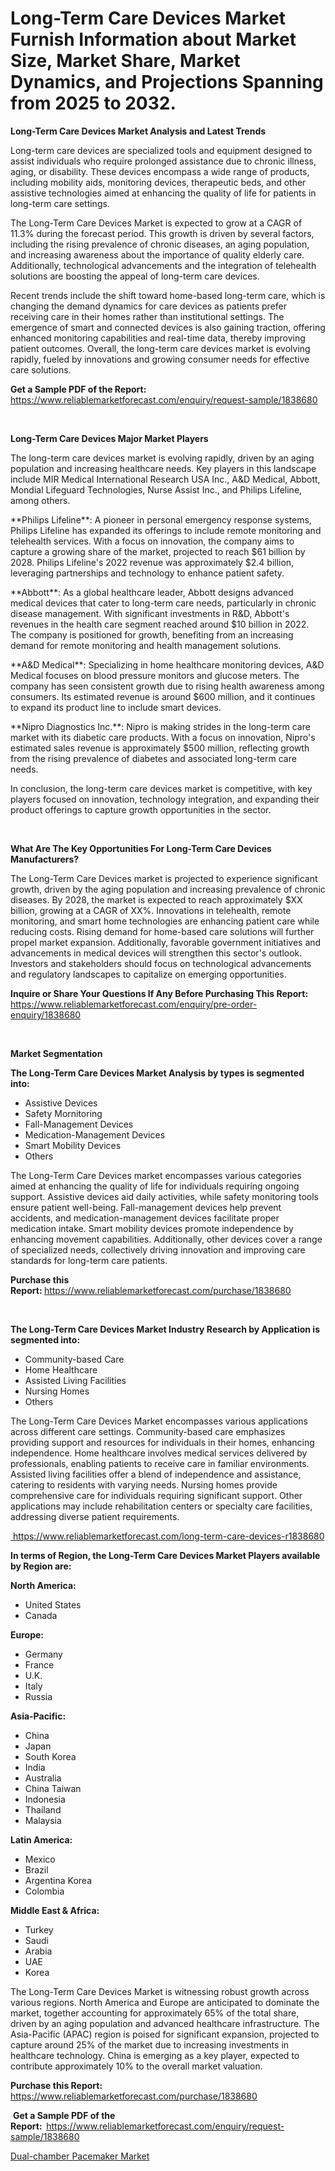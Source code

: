 <p><h1>Long-Term Care Devices Market Furnish Information about Market Size, Market Share, Market Dynamics, and Projections Spanning from 2025 to 2032.</h1></p><p><strong>Long-Term Care Devices Market Analysis and Latest Trends</strong></p>
<p><p>Long-term care devices are specialized tools and equipment designed to assist individuals who require prolonged assistance due to chronic illness, aging, or disability. These devices encompass a wide range of products, including mobility aids, monitoring devices, therapeutic beds, and other assistive technologies aimed at enhancing the quality of life for patients in long-term care settings.</p><p>The Long-Term Care Devices Market is expected to grow at a CAGR of 11.3% during the forecast period. This growth is driven by several factors, including the rising prevalence of chronic diseases, an aging population, and increasing awareness about the importance of quality elderly care. Additionally, technological advancements and the integration of telehealth solutions are boosting the appeal of long-term care devices.</p><p>Recent trends include the shift toward home-based long-term care, which is changing the demand dynamics for care devices as patients prefer receiving care in their homes rather than institutional settings. The emergence of smart and connected devices is also gaining traction, offering enhanced monitoring capabilities and real-time data, thereby improving patient outcomes. Overall, the long-term care devices market is evolving rapidly, fueled by innovations and growing consumer needs for effective care solutions.</p></p>
<p><strong>Get a Sample PDF of the Report:&nbsp;</strong> <a href="https://www.reliablemarketforecast.com/enquiry/request-sample/1838680?utm_campaign=3109&utm_medium=2&utm_source=Github&utm_content=ia&utm_term=05032025&utm_id=long-term-care-devices">https://www.reliablemarketforecast.com/enquiry/request-sample/1838680</a></p>
<p>&nbsp;</p>
<p><strong>Long-Term Care Devices Major Market Players</strong></p>
<p><p>The long-term care devices market is evolving rapidly, driven by an aging population and increasing healthcare needs. Key players in this landscape include MIR Medical International Research USA Inc., A&D Medical, Abbott, Mondial Lifeguard Technologies, Nurse Assist Inc., and Philips Lifeline, among others.</p><p>**Philips Lifeline**: A pioneer in personal emergency response systems, Philips Lifeline has expanded its offerings to include remote monitoring and telehealth services. With a focus on innovation, the company aims to capture a growing share of the market, projected to reach $61 billion by 2028. Philips Lifeline's 2022 revenue was approximately $2.4 billion, leveraging partnerships and technology to enhance patient safety.</p><p>**Abbott**: As a global healthcare leader, Abbott designs advanced medical devices that cater to long-term care needs, particularly in chronic disease management. With significant investments in R&D, Abbott's revenues in the health care segment reached around $10 billion in 2022. The company is positioned for growth, benefiting from an increasing demand for remote monitoring and health management solutions.</p><p>**A&D Medical**: Specializing in home healthcare monitoring devices, A&D Medical focuses on blood pressure monitors and glucose meters. The company has seen consistent growth due to rising health awareness among consumers. Its estimated revenue is around $600 million, and it continues to expand its product line to include smart devices.</p><p>**Nipro Diagnostics Inc.**: Nipro is making strides in the long-term care market with its diabetic care products. With a focus on innovation, Nipro's estimated sales revenue is approximately $500 million, reflecting growth from the rising prevalence of diabetes and associated long-term care needs.</p><p>In conclusion, the long-term care devices market is competitive, with key players focused on innovation, technology integration, and expanding their product offerings to capture growth opportunities in the sector.</p></p>
<p>&nbsp;</p>
<p><strong>What Are The Key Opportunities For Long-Term Care Devices Manufacturers?</strong></p>
<p><p>The Long-Term Care Devices market is projected to experience significant growth, driven by the aging population and increasing prevalence of chronic diseases. By 2028, the market is expected to reach approximately $XX billion, growing at a CAGR of XX%. Innovations in telehealth, remote monitoring, and smart home technologies are enhancing patient care while reducing costs. Rising demand for home-based care solutions will further propel market expansion. Additionally, favorable government initiatives and advancements in medical devices will strengthen this sector's outlook. Investors and stakeholders should focus on technological advancements and regulatory landscapes to capitalize on emerging opportunities.</p></p>
<p><strong>Inquire or Share Your Questions If Any Before Purchasing This Report:</strong> <a href="https://www.reliablemarketforecast.com/enquiry/pre-order-enquiry/1838680?utm_campaign=3109&utm_medium=2&utm_source=Github&utm_content=ia&utm_term=05032025&utm_id=long-term-care-devices">https://www.reliablemarketforecast.com/enquiry/pre-order-enquiry/1838680</a></p>
<p>&nbsp;</p>
<p><strong>Market Segmentation</strong></p>
<p><strong>The Long-Term Care Devices Market Analysis by types is segmented into:</strong></p>
<p><ul><li>Assistive Devices</li><li>Safety Mornitoring</li><li>Fall-Management Devices</li><li>Medication-Management Devices</li><li>Smart Mobility Devices</li><li>Others</li></ul></p>
<p><p>The Long-Term Care Devices market encompasses various categories aimed at enhancing the quality of life for individuals requiring ongoing support. Assistive devices aid daily activities, while safety monitoring tools ensure patient well-being. Fall-management devices help prevent accidents, and medication-management devices facilitate proper medication intake. Smart mobility devices promote independence by enhancing movement capabilities. Additionally, other devices cover a range of specialized needs, collectively driving innovation and improving care standards for long-term care patients.</p></p>
<p><strong>Purchase this Report:&nbsp;</strong><a href="https://www.reliablemarketforecast.com/purchase/1838680?utm_campaign=3109&utm_medium=2&utm_source=Github&utm_content=ia&utm_term=05032025&utm_id=long-term-care-devices">https://www.reliablemarketforecast.com/purchase/1838680</a></p>
<p>&nbsp;</p>
<p><strong>The Long-Term Care Devices Market Industry Research by Application is segmented into:</strong></p>
<p><ul><li>Community-based Care</li><li>Home Healthcare</li><li>Assisted Living Facilities</li><li>Nursing Homes</li><li>Others</li></ul></p>
<p><p>The Long-Term Care Devices Market encompasses various applications across different care settings. Community-based care emphasizes providing support and resources for individuals in their homes, enhancing independence. Home healthcare involves medical services delivered by professionals, enabling patients to receive care in familiar environments. Assisted living facilities offer a blend of independence and assistance, catering to residents with varying needs. Nursing homes provide comprehensive care for individuals requiring significant support. Other applications may include rehabilitation centers or specialty care facilities, addressing diverse patient requirements.</p></p>
<p><a href="https://www.reliablemarketforecast.com/long-term-care-devices-r1838680?utm_campaign=3109&utm_medium=2&utm_source=Github&utm_content=ia&utm_term=05032025&utm_id=long-term-care-devices">&nbsp;https://www.reliablemarketforecast.com/long-term-care-devices-r1838680</a></p>
<p><strong>In terms of Region, the Long-Term Care Devices Market Players available by Region are:</strong></p>
<p>
    <p> <strong> North America: </strong>
        <ul>
            <li>United States</li>
            <li>Canada</li>
        </ul>
        </p> 
    <p> <strong> Europe: </strong>
        <ul>
            <li>Germany</li>
            <li>France</li>
            <li>U.K.</li>
            <li>Italy</li>
            <li>Russia</li>
        </ul>
        </p> 
    <p> <strong> Asia-Pacific: </strong>
        <ul>
            <li>China</li>
            <li>Japan</li>
            <li>South Korea</li>
            <li>India</li>
            <li>Australia</li>
            <li>China Taiwan</li>
            <li>Indonesia</li>
            <li>Thailand</li>
            <li>Malaysia</li>
        </ul>
        </p> 
    <p> <strong> Latin America: </strong>
        <ul>
            <li>Mexico</li>
            <li>Brazil</li>
            <li>Argentina Korea</li>
            <li>Colombia</li>
        </ul>
        </p> 
    <p> <strong> Middle East & Africa: </strong>
        <ul>
            <li>Turkey</li>
            <li>Saudi</li>
            <li>Arabia</li>
            <li>UAE</li>
            <li>Korea</li>
        </ul>
    </p>
    </p>
<p><p>The Long-Term Care Devices Market is witnessing robust growth across various regions. North America and Europe are anticipated to dominate the market, together accounting for approximately 65% of the total share, driven by an aging population and advanced healthcare infrastructure. The Asia-Pacific (APAC) region is poised for significant expansion, projected to capture around 25% of the market due to increasing investments in healthcare technology. China is emerging as a key player, expected to contribute approximately 10% to the overall market valuation.</p></p>
<p><strong>Purchase this Report: </strong><a href="https://www.reliablemarketforecast.com/purchase/1838680?utm_campaign=3109&utm_medium=2&utm_source=Github&utm_content=ia&utm_term=05032025&utm_id=long-term-care-devices">https://www.reliablemarketforecast.com/purchase/1838680</a></p>
<p>&nbsp;<strong>Get a Sample PDF of the Report:&nbsp;&nbsp;</strong><a href="https://www.reliablemarketforecast.com/enquiry/request-sample/1838680?utm_campaign=3109&utm_medium=2&utm_source=Github&utm_content=ia&utm_term=05032025&utm_id=long-term-care-devices">https://www.reliablemarketforecast.com/enquiry/request-sample/1838680</a></p>
<p><strong></strong></p>
<p><p><a href="https://github.com/jhamygunler/Market-Research-Report-List-1/blob/main/dual-chamber-pacemaker-market.md?utm_campaign=3109&utm_medium=2&utm_source=Github&utm_content=ia&utm_term=05032025&utm_id=long-term-care-devices">Dual-chamber Pacemaker Market</a></p></p>